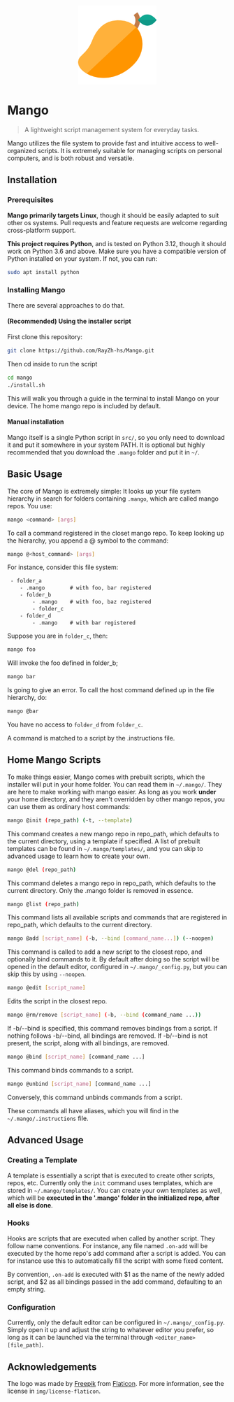 <div align="center">
  <img src="./img/mango-logo.png" alt="mango-logo" width="180">
</div>

# Mango

> A lightweight script management system for everyday tasks.

Mango utilizes the file system to provide fast and intuitive access to well-organized scripts. It is extremely suitable for managing scripts on personal computers, and is both robust and versatile.

## Installation

### Prerequisites

**Mango primarily targets Linux**, though it should be easily adapted to suit other os systems. Pull requests and feature requests are welcome regarding cross-platform support.

**This project requires Python**, and is tested on Python 3.12, though it should work on Python 3.6 and above. Make sure you have a compatible version of Python installed on your system. If not, you can run:

```bash
sudo apt install python
```

### Installing Mango

There are several approaches to do that.

#### (Recommended) Using the installer script

First clone this repository:

```bash
git clone https://github.com/RayZh-hs/Mango.git
```

Then cd inside to run the script

```bash
cd mango
./install.sh
```

This will walk you through a guide in the terminal to install Mango on your device. The home mango repo is included by default.

#### Manual installation

Mango itself is a single Python script in `src/`, so you only need to download it and put it somewhere in your system PATH. It is optional but highly recommended that you download the `.mango` folder and put it in `~/`.

## Basic Usage

The core of Mango is extremely simple: It looks up your file system hierarchy in search for folders containing `.mango`, which are called mango repos. You use:
```bash
mango <command> [args]
```
To call a command registered in the closet mango repo. To keep looking up the hierarchy, you append a @ symbol to the command:
```bash
mango @<host_command> [args]
```

For instance, consider this file system:
```text
 - folder_a
    - .mango        # with foo, bar registered
    - folder_b
        - .mango    # with foo, baz registered
        - folder_c
    - folder_d
        - .mango    # with bar registered
```

Suppose you are in `folder_c`, then:
```bash
mango foo
```
Will invoke the foo defined in folder_b;
```bash
mango bar
```
Is going to give an error. To call the host command defined up in the file hierarchy, do:
```bash
mango @bar
```
You have no access to `folder_d` from `folder_c`.

A command is matched to a script by the .instructions file.

## Home Mango Scripts

To make things easier, Mango comes with prebuilt scripts, which the installer will put in your home folder. You can read them in `~/.mango/`. They are here to make working with mango easier. As long as you work **under** your home directory, and they aren't overridden by other mango repos, you can use them as ordinary host commands:

```bash
mango @init (repo_path) (-t, --template)
```

This command creates a new mango repo in repo_path, which defaults to the current directory, using a template if specified. A list of prebuilt templates can be found in `~/.mango/templates/`, and you can skip to advanced usage to learn how to create your own.

```bash
mango @del (repo_path)
```

This command deletes a mango repo in repo_path, which defaults to the current directory. Only the .mango folder is removed in essence.

```bash
mango @list (repo_path)
```

This command lists all available scripts and commands that are registered in repo_path, which defaults to the current directory.

```bash
mango @add [script_name] (-b, --bind [command_name...]) (--noopen)
```

This command is called to add a new script to the closest repo, and optionally bind commands to it. By default after doing so the script will be opened in the default editor, configured in `~/.mango/_config.py`, but you can skip this by using `--noopen`.

```bash
mango @edit [script_name]
```

Edits the script in the closest repo.

```bash
mango @rm/remove [script_name] (-b, --bind (command_name ...))
```

If -b/--bind is specified, this command removes bindings from a script. If nothing follows -b/--bind, all bindings are removed. If -b/--bind is not present, the script, along with all bindings, are removed.

```bash
mango @bind [script_name] [command_name ...]
```

This command binds commands to a script.

```bash
mango @unbind [script_name] [command_name ...]
```

Conversely, this command unbinds commands from a script.

These commands all have aliases, which you will find in the `~/.mango/.instructions` file.

## Advanced Usage

### Creating a Template

A template is essentially a script that is executed to create other scripts, repos, etc. Currently only the `init` command uses templates, which are stored in `~/.mango/templates/`. You can create your own templates as well, which will be **executed in the '.mango' folder in the initialized repo, after all else is done**.

### Hooks

Hooks are scripts that are executed when called by another script. They follow name conventions. For instance, any file named `.on-add` will be executed by the home repo's add command after a script is added. You can for instance use this to automatically fill the script with some fixed content.

By convention, `.on-add` is executed with $1 as the name of the newly added script, and $2 as all bindings passed in the add command, defaulting to an empty string.

### Configuration

Currently, only the default editor can be configured in `~/.mango/_config.py`. Simply open it up and adjust the string to whatever editor you prefer, so long as it can be launched via the terminal through `<editor_name> [file_path]`.

## Acknowledgements

The logo was made by [Freepik](https://www.freepik.com) from [Flaticon](https://www.flaticon.com). For more information, see the license in `img/license-flaticon`.